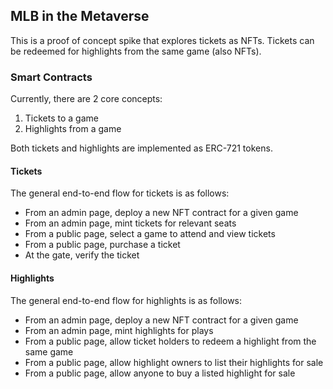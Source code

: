 ## MLB in the Metaverse

This is a proof of concept spike that explores tickets as NFTs. Tickets can be redeemed for highlights from the same game (also NFTs).

### Smart Contracts

Currently, there are 2 core concepts:

1. Tickets to a game
2. Highlights from a game

Both tickets and highlights are implemented as ERC-721 tokens.

#### Tickets

The general end-to-end flow for tickets is as follows:

- From an admin page, deploy a new NFT contract for a given game
- From an admin page, mint tickets for relevant seats
- From a public page, select a game to attend and view tickets
- From a public page, purchase a ticket
- At the gate, verify the ticket

#### Highlights

The general end-to-end flow for highlights is as follows:

- From an admin page, deploy a new NFT contract for a given game
- From an admin page, mint highlights for plays
- From a public page, allow ticket holders to redeem a highlight from the same game
- From a public page, allow highlight owners to list their highlights for sale
- From a public page, allow anyone to buy a listed highlight for sale
